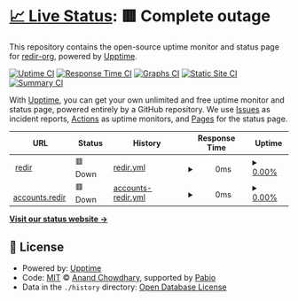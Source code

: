 # [📈 Live Status](https://status.redir.us.kg): <!--live status--> **🟥 Complete outage**

This repository contains the open-source uptime monitor and status page for [redir-org](https://status.redir.us.kg), powered by [Upptime](https://github.com/upptime/upptime).

[![Uptime CI](https://github.com/redir-org/status/workflows/Uptime%20CI/badge.svg)](https://github.com/redir-org/status/actions?query=workflow%3A%22Uptime+CI%22)
[![Response Time CI](https://github.com/redir-org/status/workflows/Response%20Time%20CI/badge.svg)](https://github.com/redir-org/status/actions?query=workflow%3A%22Response+Time+CI%22)
[![Graphs CI](https://github.com/redir-org/status/workflows/Graphs%20CI/badge.svg)](https://github.com/redir-org/status/actions?query=workflow%3A%22Graphs+CI%22)
[![Static Site CI](https://github.com/redir-org/status/workflows/Static%20Site%20CI/badge.svg)](https://github.com/redir-org/status/actions?query=workflow%3A%22Static+Site+CI%22)
[![Summary CI](https://github.com/redir-org/status/workflows/Summary%20CI/badge.svg)](https://github.com/redir-org/status/actions?query=workflow%3A%22Summary+CI%22)

With [Upptime](https://upptime.js.org), you can get your own unlimited and free uptime monitor and status page, powered entirely by a GitHub repository. We use [Issues](https://github.com/redir-org/status/issues) as incident reports, [Actions](https://github.com/redir-org/status/actions) as uptime monitors, and [Pages](https://status.redir.us.kg) for the status page.

<!--start: status pages-->
<!-- This summary is generated by Upptime (https://github.com/upptime/upptime) -->
<!-- Do not edit this manually, your changes will be overwritten -->
<!-- prettier-ignore -->
| URL | Status | History | Response Time | Uptime |
| --- | ------ | ------- | ------------- | ------ |
| <img alt="" src="https://icons.duckduckgo.com/ip3/redir.us.kg.ico" height="13"> [redir](https://redir.us.kg) | 🟥 Down | [redir.yml](https://github.com/redir-org/status/commits/HEAD/history/redir.yml) | <details><summary><img alt="Response time graph" src="./graphs/redir/response-time-week.png" height="20"> 0ms</summary><br><a href="https://status.redir.us.kg/history/redir"><img alt="Response time 1486" src="https://img.shields.io/endpoint?url=https%3A%2F%2Fraw.githubusercontent.com%2Fredir-org%2Fstatus%2FHEAD%2Fapi%2Fredir%2Fresponse-time.json"></a><br><a href="https://status.redir.us.kg/history/redir"><img alt="24-hour response time 0" src="https://img.shields.io/endpoint?url=https%3A%2F%2Fraw.githubusercontent.com%2Fredir-org%2Fstatus%2FHEAD%2Fapi%2Fredir%2Fresponse-time-day.json"></a><br><a href="https://status.redir.us.kg/history/redir"><img alt="7-day response time 0" src="https://img.shields.io/endpoint?url=https%3A%2F%2Fraw.githubusercontent.com%2Fredir-org%2Fstatus%2FHEAD%2Fapi%2Fredir%2Fresponse-time-week.json"></a><br><a href="https://status.redir.us.kg/history/redir"><img alt="30-day response time 0" src="https://img.shields.io/endpoint?url=https%3A%2F%2Fraw.githubusercontent.com%2Fredir-org%2Fstatus%2FHEAD%2Fapi%2Fredir%2Fresponse-time-month.json"></a><br><a href="https://status.redir.us.kg/history/redir"><img alt="1-year response time 1486" src="https://img.shields.io/endpoint?url=https%3A%2F%2Fraw.githubusercontent.com%2Fredir-org%2Fstatus%2FHEAD%2Fapi%2Fredir%2Fresponse-time-year.json"></a></details> | <details><summary><a href="https://status.redir.us.kg/history/redir">0.00%</a></summary><a href="https://status.redir.us.kg/history/redir"><img alt="All-time uptime 2.93%" src="https://img.shields.io/endpoint?url=https%3A%2F%2Fraw.githubusercontent.com%2Fredir-org%2Fstatus%2FHEAD%2Fapi%2Fredir%2Fuptime.json"></a><br><a href="https://status.redir.us.kg/history/redir"><img alt="24-hour uptime 0.00%" src="https://img.shields.io/endpoint?url=https%3A%2F%2Fraw.githubusercontent.com%2Fredir-org%2Fstatus%2FHEAD%2Fapi%2Fredir%2Fuptime-day.json"></a><br><a href="https://status.redir.us.kg/history/redir"><img alt="7-day uptime 0.00%" src="https://img.shields.io/endpoint?url=https%3A%2F%2Fraw.githubusercontent.com%2Fredir-org%2Fstatus%2FHEAD%2Fapi%2Fredir%2Fuptime-week.json"></a><br><a href="https://status.redir.us.kg/history/redir"><img alt="30-day uptime 1.38%" src="https://img.shields.io/endpoint?url=https%3A%2F%2Fraw.githubusercontent.com%2Fredir-org%2Fstatus%2FHEAD%2Fapi%2Fredir%2Fuptime-month.json"></a><br><a href="https://status.redir.us.kg/history/redir"><img alt="1-year uptime 2.93%" src="https://img.shields.io/endpoint?url=https%3A%2F%2Fraw.githubusercontent.com%2Fredir-org%2Fstatus%2FHEAD%2Fapi%2Fredir%2Fuptime-year.json"></a></details>
| <img alt="" src="https://icons.duckduckgo.com/ip3/accounts.redir.us.kg.ico" height="13"> [accounts.redir](https://accounts.redir.us.kg) | 🟥 Down | [accounts-redir.yml](https://github.com/redir-org/status/commits/HEAD/history/accounts-redir.yml) | <details><summary><img alt="Response time graph" src="./graphs/accounts-redir/response-time-week.png" height="20"> 0ms</summary><br><a href="https://status.redir.us.kg/history/accounts-redir"><img alt="Response time 422" src="https://img.shields.io/endpoint?url=https%3A%2F%2Fraw.githubusercontent.com%2Fredir-org%2Fstatus%2FHEAD%2Fapi%2Faccounts-redir%2Fresponse-time.json"></a><br><a href="https://status.redir.us.kg/history/accounts-redir"><img alt="24-hour response time 0" src="https://img.shields.io/endpoint?url=https%3A%2F%2Fraw.githubusercontent.com%2Fredir-org%2Fstatus%2FHEAD%2Fapi%2Faccounts-redir%2Fresponse-time-day.json"></a><br><a href="https://status.redir.us.kg/history/accounts-redir"><img alt="7-day response time 0" src="https://img.shields.io/endpoint?url=https%3A%2F%2Fraw.githubusercontent.com%2Fredir-org%2Fstatus%2FHEAD%2Fapi%2Faccounts-redir%2Fresponse-time-week.json"></a><br><a href="https://status.redir.us.kg/history/accounts-redir"><img alt="30-day response time 0" src="https://img.shields.io/endpoint?url=https%3A%2F%2Fraw.githubusercontent.com%2Fredir-org%2Fstatus%2FHEAD%2Fapi%2Faccounts-redir%2Fresponse-time-month.json"></a><br><a href="https://status.redir.us.kg/history/accounts-redir"><img alt="1-year response time 422" src="https://img.shields.io/endpoint?url=https%3A%2F%2Fraw.githubusercontent.com%2Fredir-org%2Fstatus%2FHEAD%2Fapi%2Faccounts-redir%2Fresponse-time-year.json"></a></details> | <details><summary><a href="https://status.redir.us.kg/history/accounts-redir">0.00%</a></summary><a href="https://status.redir.us.kg/history/accounts-redir"><img alt="All-time uptime 2.39%" src="https://img.shields.io/endpoint?url=https%3A%2F%2Fraw.githubusercontent.com%2Fredir-org%2Fstatus%2FHEAD%2Fapi%2Faccounts-redir%2Fuptime.json"></a><br><a href="https://status.redir.us.kg/history/accounts-redir"><img alt="24-hour uptime 0.00%" src="https://img.shields.io/endpoint?url=https%3A%2F%2Fraw.githubusercontent.com%2Fredir-org%2Fstatus%2FHEAD%2Fapi%2Faccounts-redir%2Fuptime-day.json"></a><br><a href="https://status.redir.us.kg/history/accounts-redir"><img alt="7-day uptime 0.00%" src="https://img.shields.io/endpoint?url=https%3A%2F%2Fraw.githubusercontent.com%2Fredir-org%2Fstatus%2FHEAD%2Fapi%2Faccounts-redir%2Fuptime-week.json"></a><br><a href="https://status.redir.us.kg/history/accounts-redir"><img alt="30-day uptime 1.38%" src="https://img.shields.io/endpoint?url=https%3A%2F%2Fraw.githubusercontent.com%2Fredir-org%2Fstatus%2FHEAD%2Fapi%2Faccounts-redir%2Fuptime-month.json"></a><br><a href="https://status.redir.us.kg/history/accounts-redir"><img alt="1-year uptime 2.39%" src="https://img.shields.io/endpoint?url=https%3A%2F%2Fraw.githubusercontent.com%2Fredir-org%2Fstatus%2FHEAD%2Fapi%2Faccounts-redir%2Fuptime-year.json"></a></details>

<!--end: status pages-->

[**Visit our status website →**](https://status.redir.us.kg)

## 📄 License

- Powered by: [Upptime](https://github.com/upptime/upptime)
- Code: [MIT](./LICENSE) © [Anand Chowdhary](https://anandchowdhary.com), supported by [Pabio](https://pabio.com)
- Data in the `./history` directory: [Open Database License](https://opendatacommons.org/licenses/odbl/1-0/)
